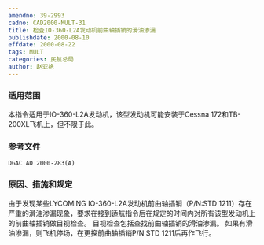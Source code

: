 ```yaml
---
amendno: 39-2993
cadno: CAD2000-MULT-31
title: 检查IO-360-L2A发动机前曲轴插销的滑油渗漏
publishdate: 2000-08-10
effdate: 2000-08-22
tags: MULT
categories: 民航总局
author: 赵亚艳
---
```


### 适用范围 
本指令适用于IO-360-L2A发动机，该型发动机可能安装于Cessna 172和TB-200XL飞机上，但不限于此。

<!--more-->
### 参考文件
    DGAC AD 2000-283(A)   

### 原因、措施和规定 
由于发现某些LYCOMING IO-360-L2A发动机前曲轴插销（P/N:STD 1211）存在严重的滑油渗漏现象，要求在接到适航指令后在规定的时间内对所有该型发动机上的前曲轴插销做目视检查。 
    目视检查包括查找前曲轴插销的滑油渗漏。     如果有滑油渗漏，则飞机停场，在更换前曲轴插销P/N STD 1211后再作飞行。
